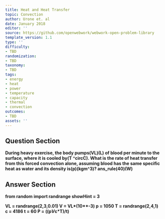 ```yaml
---
title: Heat and Heat Transfer
topic: Convection
author: Urone et. al
date: January 2018
editor: ''
source: https://github.com/openwebwork/webwork-open-problem-library
template_version: 1.1
type: ''
difficulty:
- TBD
randomization:
- TBD
taxonomy:
- TBD
tags:
- energy
- heat
- power
- temperature
- capacity
- thermal
- convection
outcomes:
- TBD
assets: ''
---
```


## Question Section 

<b>
During heavy exercise, the body pumps(VL)(L) of blood per minute to the surface,
where it is cooled by(T ^circC). What is the rate of heat transfer from this forced
convection alone, assuming blood has the same specific heat as water and its density
is(p)(kgm^3)?
ans_rule(40)(W)



## Answer Section

from random import randrange
showHint = 3

VL = randrange(2,3,0.01)
V = VL*(10**-3)
p = 1050
T = randrange(2,4,1)
c = 4186
t = 60
P = ((p*V*c*T)/t)